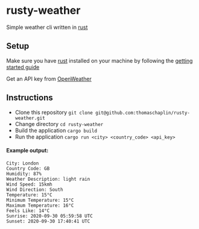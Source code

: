 # rusty-weather

Simple weather cli written in [rust](https://www.rust-lang.org/)

## Setup

Make sure you have [rust](https://www.rust-lang.org/) installed on your machine by following the [getting started guide](https://www.rust-lang.org/learn/get-started)

Get an API key from [OpenWeather](https://openweathermap.org/)

## Instructions

* Clone this repository `git clone git@github.com:thomaschaplin/rusty-weather.git`
* Change directory `cd rusty-weather`
* Build the application `cargo build`
* Run the application `cargo run <city> <country_code> <api_key>`

#### Example output:

```
City: London
Country Code: GB
Humidity: 87%
Weather Description: light rain
Wind Speed: 15kmh
Wind Direction: South
Temperature: 15°C
Minimum Temperature: 15°C
Maximum Temperature: 16°C
Feels Like: 14°C
Sunrise: 2020-09-30 05:59:58 UTC
Sunset: 2020-09-30 17:40:41 UTC
```

